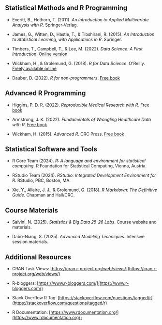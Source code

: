 

## Statistical Methods and R Programming

- Everitt, B., Hothorn, T. (2011). *An Introduction to Applied Multivariate Analysis with R*. Springer-Verlag.

- James, G., Witten, D., Hastie, T., & Tibshirani, R. (2015). *An Introduction to Statistical Learning, with Applications in R*. Springer.

- Timbers, T., Campbell, T., & Lee, M. (2022). *Data Science: A First Introduction*. [Online version](https://datasciencebook.ca/)

- Wickham, H., & Grolemund, G. (2018). *R for Data Science*. O'Reilly. [Freely available online](https://r4ds.had.co.nz/index.html)

- Dauber, D. (2022). *R for non-programmers*. [Free book](https://bookdown.org/daniel_dauber_io/r4np_book/starting-your-r-projects.html)

## Advanced R Programming

- Higgins, P. D. R. (2022). *Reproducible Medical Research with R*. [Free book](https://bookdown.org/pdr_higgins/rmrwr/)

- Armstrong, J. K. (2022). *Fundamentals of Wrangling Healthcare Data with R*. [Free book](https://bookdown.org/jkylearmstrong/jeff_data_wrangling/)

- Wickham, H. (2015). *Advanced R*. CRC Press. [Free book](https://adv-r.hadley.nz/)

## Statistical Software and Tools

- R Core Team (2024). *R: A language and environment for statistical computing*. R Foundation for Statistical Computing, Vienna, Austria.

- RStudio Team (2024). *RStudio: Integrated Development Environment for R*. RStudio, PBC, Boston, MA.

- Xie, Y., Allaire, J. J., & Grolemund, G. (2018). *R Markdown: The Definitive Guide*. Chapman and Hall/CRC.

## Course Materials

- Salvini, N. (2025). *Statistics & Big Data 25-26 Labs*. Course website and materials.

- Dabo-Niang, S. (2025). *Advanced Modeling Techniques*. Intensive session materials.

## Additional Resources

- CRAN Task Views: [https://cran.r-project.org/web/views/](https://cran.r-project.org/web/views/)

- R-bloggers: [https://www.r-bloggers.com/](https://www.r-bloggers.com/)

- Stack Overflow R Tag: [https://stackoverflow.com/questions/tagged/r](https://stackoverflow.com/questions/tagged/r)

- R Documentation: [https://www.rdocumentation.org/](https://www.rdocumentation.org/)
